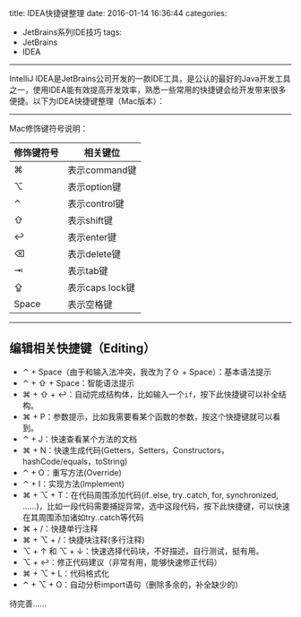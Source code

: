 title: IDEA快捷键整理
date: 2016-01-14 16:36:44
categories:
- JetBrains系列IDE技巧
tags:
- JetBrains
- IDEA
---

IntelliJ IDEA是JetBrains公司开发的一款IDE工具，是公认的最好的Java开发工具之一，使用IDEA能有效提高开发效率，熟悉一些常用的快捷键会给开发带来很多便捷。以下为IDEA快捷键整理（Mac版本）：

<!--more-->

----------

Mac修饰键符号说明：

|修饰键符号|相关键位|
|------|------|
|⌘|表示command键|
|⌥|表示option键|
|⌃|表示control键|
|⇧|表示shift键|
|↩︎|表示enter键|
|⌫|表示delete键|  
|⇥|表示tab键|
|⇪|表示caps lock键|
|Space|表示空格键|

----------

## 编辑相关快捷键（Editing）

- ⌃ + Space（由于和输入法冲突，我改为了⇧ + Space）：基本语法提示
- ⌃ + ⇧ + Space：智能语法提示
- ⌘ + ⇧ + ↩︎：自动完成结构体，比如输入一个`if`，按下此快捷键可以补全结构。
- ⌘ + P：参数提示，比如我需要看某个函数的参数，按这个快捷键就可以看到。
- ⌃ + J：快速查看某个方法的文档
- ⌘ + N：快速生成代码(Getters，Setters，Constructors，hashCode/equals，toString)
- ⌃ + O：重写方法(Override)
- ⌃ + I：实现方法(Implement)
- ⌘ + ⌥ + T：在代码周围添加代码(if..else, try..catch, for, synchronized, ……)，比如一段代码需要捕捉异常，选中这段代码，按下此快捷键，可以快速在其周围添加诸如try..catch等代码
- ⌘ + /：快捷单行注释
- ⌘ + ⌥ + /：快捷块注释(多行注释)
- ⌥ + ↑ 和 ⌥ + ↓：快速选择代码块，不好描述，自行测试，挺有用。
- ⌥ + ↩︎：修正代码建议（非常有用，能够快速修正代码）
- ⌘ + ⌥ + L：代码格式化
- ⌃ + ⌥ + O：自动分析import语句（删除多余的，补全缺少的）

待完善……
